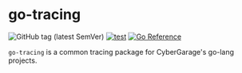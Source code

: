 # go-tracing

![GitHub tag (latest SemVer)](https://img.shields.io/github/v/tag/cybergarage/go-tracing)
[![test](https://github.com/cybergarage/go-tracing/actions/workflows/makefile.yml/badge.svg)](https://github.com/cybergarage/go-tracing/actions/workflows/makefile.yml)
[![Go Reference](https://pkg.go.dev/badge/github.com/cybergarage/go-tracing.svg)](https://pkg.go.dev/github.com/cybergarage/go-tracing)

`go-tracing` is a common tracing package for CyberGarage's go-lang projects.
